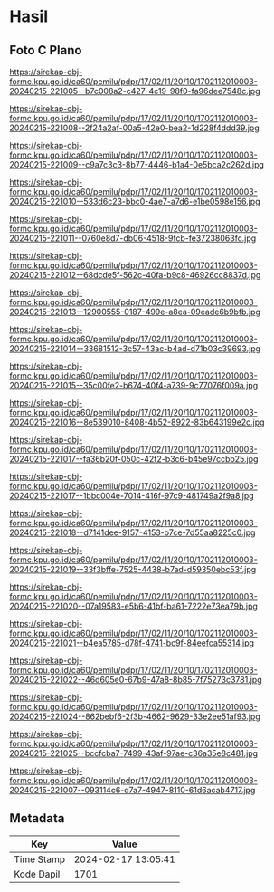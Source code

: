 # Hasil

## Foto C Plano

https://sirekap-obj-formc.kpu.go.id/ca60/pemilu/pdpr/17/02/11/20/10/1702112010003-20240215-221005--b7c008a2-c427-4c19-98f0-fa96dee7548c.jpg

https://sirekap-obj-formc.kpu.go.id/ca60/pemilu/pdpr/17/02/11/20/10/1702112010003-20240215-221008--2f24a2af-00a5-42e0-bea2-1d228f4ddd39.jpg

https://sirekap-obj-formc.kpu.go.id/ca60/pemilu/pdpr/17/02/11/20/10/1702112010003-20240215-221009--c9a7c3c3-8b77-4446-b1a4-0e5bca2c262d.jpg

https://sirekap-obj-formc.kpu.go.id/ca60/pemilu/pdpr/17/02/11/20/10/1702112010003-20240215-221010--533d6c23-bbc0-4ae7-a7d6-e1be0598e156.jpg

https://sirekap-obj-formc.kpu.go.id/ca60/pemilu/pdpr/17/02/11/20/10/1702112010003-20240215-221011--0760e8d7-db06-4518-9fcb-fe37238063fc.jpg

https://sirekap-obj-formc.kpu.go.id/ca60/pemilu/pdpr/17/02/11/20/10/1702112010003-20240215-221012--68dcde5f-562c-40fa-b9c8-46926cc8837d.jpg

https://sirekap-obj-formc.kpu.go.id/ca60/pemilu/pdpr/17/02/11/20/10/1702112010003-20240215-221013--12900555-0187-499e-a8ea-09eade6b9bfb.jpg

https://sirekap-obj-formc.kpu.go.id/ca60/pemilu/pdpr/17/02/11/20/10/1702112010003-20240215-221014--33681512-3c57-43ac-b4ad-d71b03c39693.jpg

https://sirekap-obj-formc.kpu.go.id/ca60/pemilu/pdpr/17/02/11/20/10/1702112010003-20240215-221015--35c00fe2-b674-40f4-a739-9c77076f009a.jpg

https://sirekap-obj-formc.kpu.go.id/ca60/pemilu/pdpr/17/02/11/20/10/1702112010003-20240215-221016--8e539010-8408-4b52-8922-83b643199e2c.jpg

https://sirekap-obj-formc.kpu.go.id/ca60/pemilu/pdpr/17/02/11/20/10/1702112010003-20240215-221017--fa36b20f-050c-42f2-b3c6-b45e97ccbb25.jpg

https://sirekap-obj-formc.kpu.go.id/ca60/pemilu/pdpr/17/02/11/20/10/1702112010003-20240215-221017--1bbc004e-7014-416f-97c9-481749a2f9a8.jpg

https://sirekap-obj-formc.kpu.go.id/ca60/pemilu/pdpr/17/02/11/20/10/1702112010003-20240215-221018--d7141dee-9157-4153-b7ce-7d55aa8225c0.jpg

https://sirekap-obj-formc.kpu.go.id/ca60/pemilu/pdpr/17/02/11/20/10/1702112010003-20240215-221019--33f3bffe-7525-4438-b7ad-d59350ebc53f.jpg

https://sirekap-obj-formc.kpu.go.id/ca60/pemilu/pdpr/17/02/11/20/10/1702112010003-20240215-221020--07a19583-e5b6-41bf-ba61-7222e73ea79b.jpg

https://sirekap-obj-formc.kpu.go.id/ca60/pemilu/pdpr/17/02/11/20/10/1702112010003-20240215-221021--b4ea5785-d78f-4741-bc9f-84eefca55314.jpg

https://sirekap-obj-formc.kpu.go.id/ca60/pemilu/pdpr/17/02/11/20/10/1702112010003-20240215-221022--46d605e0-67b9-47a8-8b85-7f75273c3781.jpg

https://sirekap-obj-formc.kpu.go.id/ca60/pemilu/pdpr/17/02/11/20/10/1702112010003-20240215-221024--862bebf6-2f3b-4662-9629-33e2ee51af93.jpg

https://sirekap-obj-formc.kpu.go.id/ca60/pemilu/pdpr/17/02/11/20/10/1702112010003-20240215-221025--bccfcba7-7499-43af-97ae-c36a35e8c481.jpg

https://sirekap-obj-formc.kpu.go.id/ca60/pemilu/pdpr/17/02/11/20/10/1702112010003-20240215-221007--093114c6-d7a7-4947-8110-61d6acab4717.jpg


## Metadata

| Key        | Value               |
| ---------- | ------------------- |
| Time Stamp | 2024-02-17 13:05:41 |
| Kode Dapil | 1701                |



